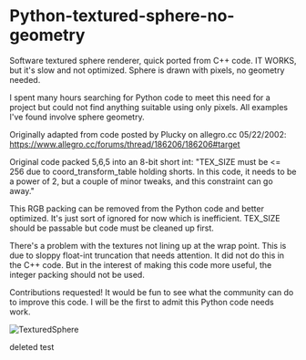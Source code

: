 # Python-textured-sphere-no-geometry

Software textured sphere renderer, quick ported from C++ code. IT WORKS, but it's slow and not optimized. Sphere is drawn with pixels, no geometry needed. 

I spent many hours searching for Python code to meet this need for a project but could not find anything suitable using only pixels. All examples I've found involve sphere geometry.

Originally adapted from code posted by Plucky on allegro.cc 05/22/2002:
https://www.allegro.cc/forums/thread/186206/186206#target


Original code packed 5,6,5 into an 8-bit short int: 
"TEX_SIZE must be <= 256 due to coord_transform_table holding shorts. In this code, it needs to be a power of 2, but a couple of minor tweaks, and this constraint can go away."

This RGB packing can be removed from the Python code and better optimized. It's just sort of ignored for now which is inefficient. TEX_SIZE should be passable but code must be cleaned up first.

There's a problem with the textures not lining up at the wrap point. This is due to sloppy float-int truncation that needs attention. It did not do this in the C++ code. But in the interest of making this code more useful, the integer packing should not be used.

Contributions requested! It would be fun to see what the community can do to improve this code. I will be the first to admit this Python code needs work.

![TexturedSphere](https://github.com/Aeneas137/Python-textured-sphere-no-geometry/assets/46901366/732474b3-d29b-4f68-8635-83b233e8b266)

deleted test
